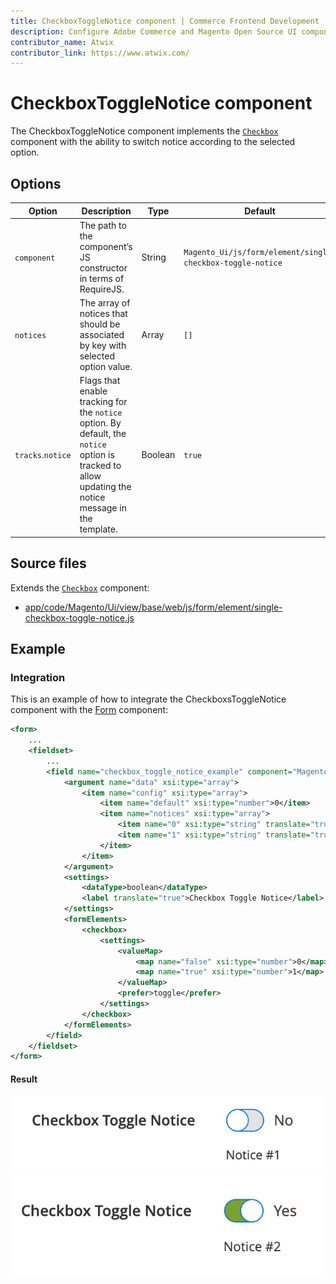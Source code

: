 ```yaml
---
title: CheckboxToggleNotice component | Commerce Frontend Development
description: Configure Adobe Commerce and Magento Open Source UI components and integrate them with other components.
contributor_name: Atwix
contributor_link: https://www.atwix.com/
---
```


# CheckboxToggleNotice component

The CheckboxToggleNotice component implements the [`Checkbox`](checkbox.md) component with the ability to switch notice according to the selected option.

## Options

| Option | Description | Type | Default |
| --- | --- | --- | --- |
| `component` | The path to the component’s JS constructor in terms of RequireJS. | String | `Magento_Ui/js/form/element/single-checkbox-toggle-notice` |
| `notices` | The array of notices that should be associated by key with selected option value. | Array | `[]` |
| `tracks`.`notice` | Flags that enable tracking for the `notice` option. By default, the `notice` option is tracked to allow updating the notice message in the template. | Boolean | `true` |

## Source files

Extends the [`Checkbox`](checkbox.md) component:

-  [app/code/Magento/Ui/view/base/web/js/form/element/single-checkbox-toggle-notice.js](https://github.com/magento/magento2/blob/2.4/app/code/Magento/Ui/view/base/web/js/form/element/single-checkbox-toggle-notice.js)

## Example

### Integration

This is an example of how to integrate the CheckboxsToggleNotice component with the [Form](form.md) component:

```xml
<form>
    ...
    <fieldset>
        ...
        <field name="checkbox_toggle_notice_example" component="Magento_Ui/js/form/element/single-checkbox-toggle-notice" formElement="checkbox">
            <argument name="data" xsi:type="array">
                <item name="config" xsi:type="array">
                    <item name="default" xsi:type="number">0</item>
                    <item name="notices" xsi:type="array">
                        <item name="0" xsi:type="string" translate="true">Notice #1</item>
                        <item name="1" xsi:type="string" translate="true">Notice #2</item>
                    </item>
                </item>
            </argument>
            <settings>
                <dataType>boolean</dataType>
                <label translate="true">Checkbox Toggle Notice</label>
            </settings>
            <formElements>
                <checkbox>
                    <settings>
                        <valueMap>
                            <map name="false" xsi:type="number">0</map>
                            <map name="true" xsi:type="number">1</map>
                        </valueMap>
                        <prefer>toggle</prefer>
                    </settings>
                </checkbox>
            </formElements>
        </field>
    </fieldset>
</form>
```

#### Result

![CheckboxToggleNotice with Selected Option #1 Component Example](../_images/ui-components/checkbox-toggle-notice-1-result.png)
![CheckboxToggleNotice with Selected Option #2 Component Example](../_images/ui-components/checkbox-toggle-notice-2-result.png)
